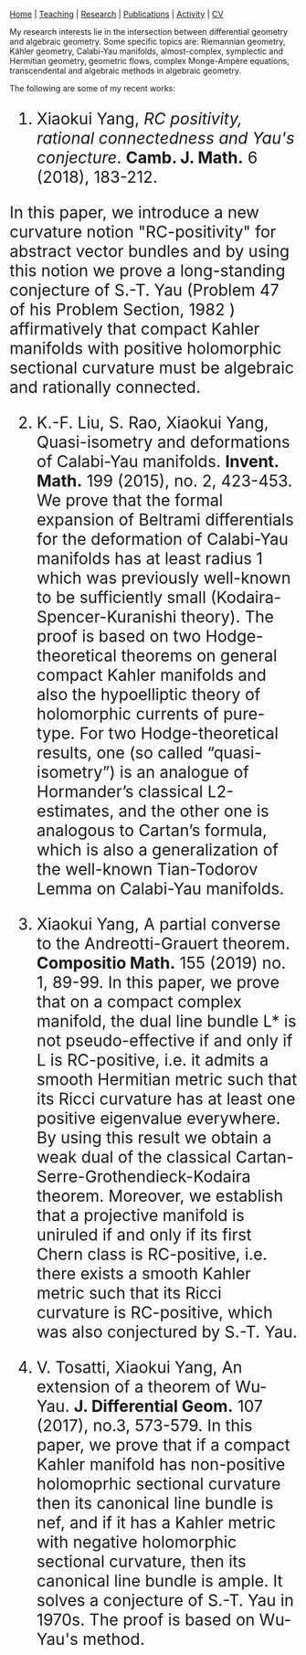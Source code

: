  [Home](https://ubw-q.github.io/BG)  | [Teaching](https://ubw-q.github.io/teaching) |  [Research](https://ymsc-geometry.github.io/xkyang/research1)  |  [Publications](https://ubw-q.github.io/publications)  |  [Activity](https://ubw-q.github.io/activity)  |  [CV](https://ubw-q.github.io/cv)  





My research interests lie in the intersection between differential geometry and algebraic geometry. Some specific topics are: Riemannian geometry, Kähler geometry, Calabi-Yau manifolds, almost-complex, symplectic and Hermitian geometry, geometric flows, complex Monge-Ampère equations, transcendental and algebraic methods in algebraic geometry.



The following are some of my recent works:

<span style="font-color:blue;font-size:28px;"> 

1. Xiaokui Yang,  *RC positivity, rational connectedness and Yau's conjecture*.  **Camb. J. Math.** 6 (2018), 183-212.

In this paper, we introduce a new curvature notion "RC-positivity" for abstract vector bundles and by using this notion we prove a long-standing conjecture of S.-T. Yau (Problem 47 of his Problem Section, 1982 ) affirmatively that compact Kahler manifolds with positive holomorphic sectional curvature must be algebraic and rationally connected.



2. K.-F. Liu, S. Rao, Xiaokui Yang,  Quasi-isometry and deformations of Calabi-Yau manifolds.  **Invent. Math.** 199 (2015), no. 2, 423-453. 
We prove that the formal expansion of Beltrami differentials for the deformation of Calabi-Yau manifolds has at least radius 1 which was previously well-known to be sufficiently small (Kodaira-Spencer-Kuranishi theory). The proof is based on two Hodge-theoretical theorems on general compact Kahler manifolds and also the hypoelliptic theory of holomorphic currents of pure-type. For two Hodge-theoretical results, one (so called “quasi-isometry”) is an analogue of Hormander’s classical L2-estimates, and the other one is analogous to Cartan’s formula, which is also a generalization of the well-known Tian-Todorov Lemma on Calabi-Yau manifolds.



3. Xiaokui Yang,  A partial converse to the Andreotti-Grauert theorem.    **Compositio Math.**  155  (2019)  no. 1, 89-99. 
In this paper, we prove that on a compact complex manifold, the dual line bundle L* is not pseudo-effective if and only if L is RC-positive, i.e. it admits a smooth Hermitian metric such that its Ricci curvature has at least one positive eigenvalue everywhere. By using this result we obtain a weak dual of the classical Cartan-Serre-Grothendieck-Kodaira theorem. Moreover, we establish that a projective manifold is uniruled if and only if its first Chern class is RC-positive, i.e. there exists a smooth Kahler metric such that its Ricci curvature is RC-positive, which was also conjectured by S.-T. Yau.



4. V. Tosatti, Xiaokui Yang,  An extension of a theorem of Wu-Yau.  **J. Differential Geom.** 107 (2017), no.3, 573-579.
In this paper, we prove that if a compact Kahler manifold has non-positive holomoprhic sectional curvature then its canonical line bundle is nef, and if it has a Kahler metric with negative holomorphic sectional curvature, then its canonical line bundle is ample. It solves a conjecture of S.-T. Yau in 1970s. The proof is based on Wu-Yau's method.




</span>
